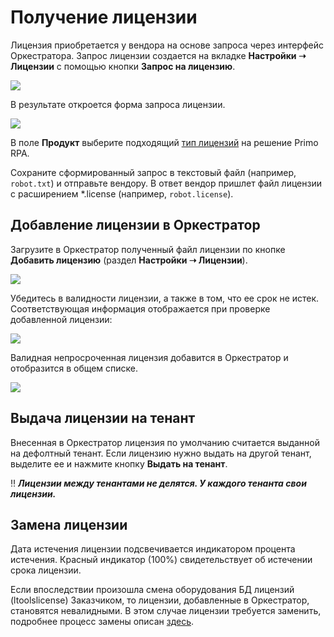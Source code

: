 # Получение лицензии

Лицензия приобретается у вендора на основе запроса через интерфейс Оркестратора. 
Запрос лицензии создается на вкладке **Настройки ➝ Лицензии** с помощью кнопки **Запрос на лицензию**.

![](../../resources/settings/licensing/orch-license-request.png)

В результате откроется форма запроса лицензии.

![](../../resources/settings/licensing/1-1)

В поле **Продукт** выберите подходящий [тип лицензий](https://docs.primo-rpa.ru/primo-rpa/orchestrator/settings/licensing) на решение Primo RPA.

Сохраните сформированный запрос в текстовый файл (например, `robot.txt`) и отправьте вендору. 
В ответ вендор пришлет файл лицензии с расширением \*.license (например, `robot.license`).

## Добавление лицензии в Оркестратор

Загрузите в Оркестратор полученный файл лицензии по кнопке **Добавить лицензию** (раздел **Настройки ➝ Лицензии**).

![](../../resources/settings/licensing/2)

Убедитесь в валидности лицензии, а также в том, что ее срок не истек. 
Соответствующая информация отображается при проверке добавленной лицензии:

![](../../resources/settings/licensing/валидность-лицензии.png)

Валидная непросроченная лицензия добавится в Оркестратор и отобразится в общем списке.

![](../../resources/settings/licensing/4-1)

## Выдача лицензии на тенант

Внесенная в Оркестратор лицензия по умолчанию считается выданной на дефолтный тенант. 
Если лицензию нужно выдать на другой тенант, выделите ее и нажмите кнопку **Выдать на тенант**.

:bangbang: ***Лицензии между тенантами не делятся. У каждого тенанта свои лицензии.***

## Замена лицензии

Дата истечения лицензии подсвечивается индикатором процента истечения. Красный индикатор (100%) свидетельствует об истечении срока лицензии.

Если впоследствии произошла смена оборудования БД лицензий (ltoolslicense) Заказчиком, то лицензии, добавленные в Оркестратор, становятся невалидными. 
В этом случае лицензии требуется заменить, подробнее процесс замены описан [здесь](https://docs.primo-rpa.ru/primo-rpa/orchestrator/settings/licensing/change-license).

